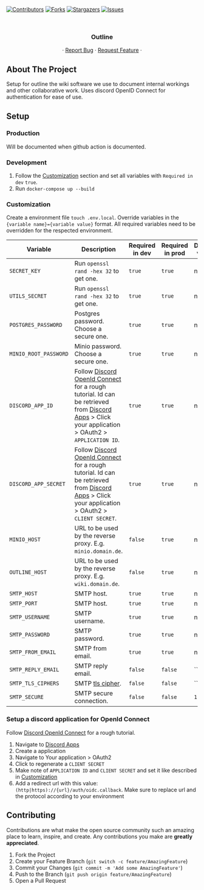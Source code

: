 [![Contributors][contributors-shield]][contributors-url]
[![Forks][forks-shield]][forks-url]
[![Stargazers][stars-shield]][stars-url]
[![Issues][issues-shield]][issues-url]

<!-- PROJECT HEADER -->
<br />
<p align="center">
  <h3 align="center">Outline</h3>

  <p align="center">
    ·
    <a href="https://github.com/Good-Games-Munich/outline/issues">Report Bug</a>
    ·
    <a href="https://github.com/Good-Games-Munich/outline/issues">Request Feature</a>
    ·
  </p>
</p>

<!-- ABOUT THE PROJECT -->

## About The Project

Setup for outline the wiki software we use to document internal workings and other collaborative work.
Uses discord OpenID Connect for authentication for ease of use.

## Setup

### Production

Will be documented when github action is documented.

### Development

1. Follow the [Customization](#customization) section and set all variables with `Required in dev` `true`.
2. Run `docker-compose up --build`

### Customization

Create a environment file `touch .env.local`. Override variables in the `{variable name}={variable value}` format. All required variables need to be overridden for the respected environment.

| Variable              | Description                                                                                                                                                                                                                                                                     | Required in dev | Required in prod | Default value |
| --------------------- | ------------------------------------------------------------------------------------------------------------------------------------------------------------------------------------------------------------------------------------------------------------------------------- | --------------- | ---------------- | ------------- |
| `SECRET_KEY`          | Run `openssl rand -hex 32` to get one.                                                                                                                                                                                                                                          | `true`          | `true`           | none          |
| `UTILS_SECRET`        | Run `openssl rand -hex 32` to get one.                                                                                                                                                                                                                                          | `true`          | `true`           | none          |
| `POSTGRES_PASSWORD`   | Postgres password. Choose a secure one.                                                                                                                                                                                                                                         | `true`          | `true`           | none          |
| `MINIO_ROOT_PASSWORD` | Minio password. Choose a secure one.                                                                                                                                                                                                                                            | `true`          | `true`           | none          |
| `DISCORD_APP_ID`      | Follow [Discord OpenId Connect](https://fusionauth.io/docs/v1/tech/identity-providers/openid-connect/discord) for a rough tutorial. Id can be retrieved from [Discord Apps](https://discord.com/developers/applications/) > Click your application > OAuth2 > `APPLICATION ID`. | `true`          | `true`           | none          |
| `DISCORD_APP_SECRET`  | Follow [Discord OpenId Connect](https://fusionauth.io/docs/v1/tech/identity-providers/openid-connect/discord) for a rough tutorial. Id can be retrieved from [Discord Apps](https://discord.com/developers/applications/) > Click your application > OAuth2 > `CLIENT SECRET`.  | `true`          | `true`           | none          |
| `MINIO_HOST`          | URL to be used by the reverse proxy. E.g. `minio.domain.de`.                                                                                                                                                                                                                    | `false`         | `true`           | none          |
| `OUTLINE_HOST`        | URL to be used by the reverse proxy. E.g. `wiki.domain.de`.                                                                                                                                                                                                                     | `false`         | `true`           | none          |
| `SMTP_HOST`           | SMTP host.                                                                                                                                                                                                                                                                      | `true`          | `true`           | none          |
| `SMTP_PORT`           | SMTP host.                                                                                                                                                                                                                                                                      | `true`          | `true`           | none          |
| `SMTP_USERNAME`       | SMTP username.                                                                                                                                                                                                                                                                  | `true`          | `true`           | none          |
| `SMTP_PASSWORD`       | SMTP password.                                                                                                                                                                                                                                                                  | `true`          | `true`           | none          |
| `SMTP_FROM_EMAIL`     | SMTP from email.                                                                                                                                                                                                                                                                | `true`          | `true`           | none          |
| `SMTP_REPLY_EMAIL`    | SMTP reply email.                                                                                                                                                                                                                                                               | `false`         | `false`          | ``            |
| `SMTP_TLS_CIPHERS`    | SMTP [tls cipher](https://nodejs.org/api/tls.html#tls_tls_createsecurecontext_options).                                                                                                                                                                                         | `false`         | `false`          | ``            |
| `SMTP_SECURE`         | SMTP secure connection.                                                                                                                                                                                                                                                         | `false`         | `false`          | `1`           |

### Setup a discord application for OpenId Connect

Follow [Discord OpenId Connect](https://fusionauth.io/docs/v1/tech/identity-providers/openid-connect/discord) for a rough tutorial.

1. Navigate to [Discord Apps](https://discord.com/developers/applications/)
2. Create a application
3. Navigate to Your application > OAuth2
4. Click to regenerate a `CLIENT SECRET`
5. Make note of `APPLICATION ID` and `CLIENT SECRET` and set it like described in [Customization](#customization)
6. Add a redirect url with this value: `(http|https)://{url}/auth/oidc.callback`. Make sure to replace url and the protocol according to your environment

<!-- CONTRIBUTING -->

## Contributing

Contributions are what make the open source community such an amazing place to learn, inspire, and create. Any contributions you make are **greatly appreciated**.

1. Fork the Project
2. Create your Feature Branch (`git switch -c feature/AmazingFeature`)
3. Commit your Changes (`git commit -m 'Add some AmazingFeature'`)
4. Push to the Branch (`git push origin feature/AmazingFeature`)
5. Open a Pull Request

<!-- MARKDOWN LINKS & IMAGES -->
<!-- https://www.markdownguide.org/basic-syntax/#reference-style-links -->

[contributors-shield]: https://img.shields.io/github/contributors/:Good-Games-Munich/outline.svg?style=flat-square
[contributors-url]: https://github.com/:Good-Games-Munich/outline/graphs/contributors
[forks-shield]: https://img.shields.io/github/forks/:Good-Games-Munich/outline.svg?style=flat-square
[forks-url]: https://github.com/:Good-Games-Munich/outline/network/members
[stars-shield]: https://img.shields.io/github/stars/:Good-Games-Munich/outline.svg?style=flat-square
[stars-url]: https://github.com/:Good-Games-Munich/outline/stargazers
[issues-shield]: https://img.shields.io/github/issues/:Good-Games-Munich/outline.svg?style=flat-square
[issues-url]: https://github.com/:Good-Games-Munich/outline/issues
